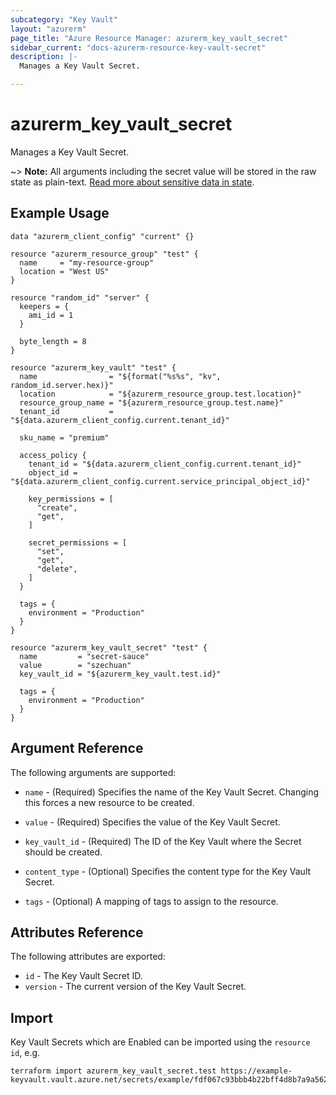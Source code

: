 ```yaml
---
subcategory: "Key Vault"
layout: "azurerm"
page_title: "Azure Resource Manager: azurerm_key_vault_secret"
sidebar_current: "docs-azurerm-resource-key-vault-secret"
description: |-
  Manages a Key Vault Secret.

---
```


# azurerm_key_vault_secret

Manages a Key Vault Secret.

~> **Note:** All arguments including the secret value will be stored in the raw state as plain-text.
[Read more about sensitive data in state](/docs/state/sensitive-data.html).

## Example Usage

```hcl
data "azurerm_client_config" "current" {}

resource "azurerm_resource_group" "test" {
  name     = "my-resource-group"
  location = "West US"
}

resource "random_id" "server" {
  keepers = {
    ami_id = 1
  }

  byte_length = 8
}

resource "azurerm_key_vault" "test" {
  name                = "${format("%s%s", "kv", random_id.server.hex)}"
  location            = "${azurerm_resource_group.test.location}"
  resource_group_name = "${azurerm_resource_group.test.name}"
  tenant_id           = "${data.azurerm_client_config.current.tenant_id}"

  sku_name = "premium"

  access_policy {
    tenant_id = "${data.azurerm_client_config.current.tenant_id}"
    object_id = "${data.azurerm_client_config.current.service_principal_object_id}"

    key_permissions = [
      "create",
      "get",
    ]

    secret_permissions = [
      "set",
      "get",
      "delete",
    ]
  }

  tags = {
    environment = "Production"
  }
}

resource "azurerm_key_vault_secret" "test" {
  name         = "secret-sauce"
  value        = "szechuan"
  key_vault_id = "${azurerm_key_vault.test.id}"

  tags = {
    environment = "Production"
  }
}
```

## Argument Reference

The following arguments are supported:

* `name` - (Required) Specifies the name of the Key Vault Secret. Changing this forces a new resource to be created.

* `value` - (Required) Specifies the value of the Key Vault Secret.

* `key_vault_id` - (Required) The ID of the Key Vault where the Secret should be created.

* `content_type` - (Optional) Specifies the content type for the Key Vault Secret.

* `tags` - (Optional) A mapping of tags to assign to the resource.

## Attributes Reference

The following attributes are exported:

* `id` - The Key Vault Secret ID.
* `version` - The current version of the Key Vault Secret.

## Import

Key Vault Secrets which are Enabled can be imported using the `resource id`, e.g.

```shell
terraform import azurerm_key_vault_secret.test https://example-keyvault.vault.azure.net/secrets/example/fdf067c93bbb4b22bff4d8b7a9a56217
```
